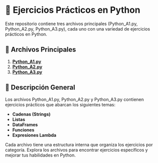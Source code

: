 # 🐍 Ejercicios Prácticos en Python

Este repositorio contiene tres archivos principales (Python_A1.py, Python_A2.py, Python_A3.py), cada uno con una variedad de ejercicios prácticos en Python.

## 📂 Archivos Principales

1. [**Python_A1.py**](Python_A1.py)
2. [**Python_A2.py**](Python_A2.py)
3. [**Python_A3.py**](Python_A3.py)

## 🚀 Descripción General

Los archivos Python_A1.py, Python_A2.py y Python_A3.py contienen ejercicios prácticos que abarcan los siguientes temas:

- **Cadenas (Strings)**
- **Listas**
- **DataFrames**
- **Funciones**
- **Expresiones Lambda**

Cada archivo tiene una estructura interna que organiza los ejercicios por categoría. Explora los archivos para encontrar ejercicios específicos y mejorar tus habilidades en Python.
